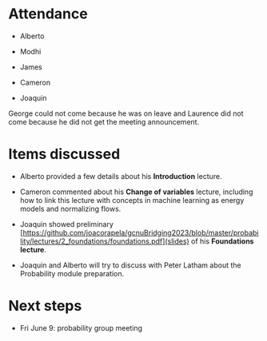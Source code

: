 # Attendance

- Alberto

- Modhi

- James 

- Cameron

- Joaquin

George could not come because he was on leave and Laurence did not come because he did not get the meeting announcement.

# Items discussed

- Alberto provided a few details about his **Introduction** lecture.

- Cameron commented about his **Change of variables** lecture, including how to link this lecture with concepts in machine learning as energy models and normalizing flows.

- Joaquin showed preliminary [https://github.com/joacorapela/gcnuBridging2023/blob/master/probability/lectures/2_foundations/foundations.pdf](slides) of his **Foundations lecture**.

- Joaquin and Alberto will try to discuss with Peter Latham about the Probability module preparation.

# Next steps

- Fri June 9: probability group meeting

